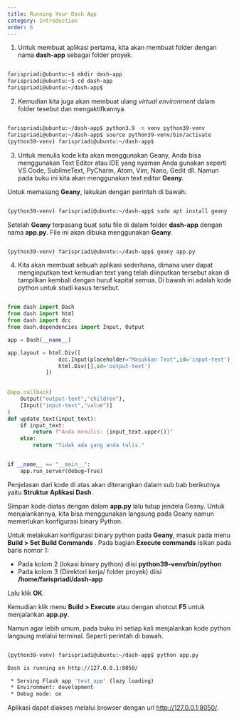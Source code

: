 ```yaml
---
title: Running Your Dash App
category: Introduction
order: 6
---
```




1. Untuk membuat aplikasi pertama, kita akan membuat folder dengan nama __dash-app__ sebagai folder proyek. 

``` bash

farispriadi@ubuntu:~$ mkdir dash-app
farispriadi@ubuntu:~$ cd dash-app
farispriadi@ubuntu:~/dash-app$

```

2. Kemudian kita juga akan membuat ulang _virtual environment_ dalam folder tesebut dan mengaktifkannya.

``` bash

farispriadi@ubuntu:~/dash-app$ python3.9 -m venv python39-venv
farispriadi@ubuntu:~/dash-app$ source python39-venv/bin/activate
(python39-venv) farispriadi@ubuntu:~/dash-app$

```

3. Untuk menulis kode kita akan menggunakan Geany, Anda bisa menggunakan Text Editor atau IDE yang nyaman Anda gunakan seperti VS Code, SublimeText, PyCharm, Atom, Vim, Nano, Gedit dll. Namun pada buku ini kita akan menggunakan text editor __Geany__.

Untuk memasang __Geany__, lakukan dengan perintah di bawah.

```bash

(python39-venv) farispriadi@ubuntu:~/dash-app$ sudo apt install geany

```

Setelah __Geany__ terpasang buat satu file di dalam folder __dash-app__ dengan nama __app.py__. File ini akan dibuka menggunakan __Geany__.

```bash

(python39-venv) farispriadi@ubuntu:~/dash-app$ geany app.py

```

4. Kita akan membuat sebuah aplikasi sederhana, dimana user dapat menginputkan text kemudian text yang telah diinputkan tersebut akan di tampilkan kembali dengan huruf kapital semua. Di bawah ini adalah kode python untuk studi kasus tersebut.

```python

from dash import Dash
from dash import html
from dash import dcc
from dash.dependencies import Input, Output 

app = Dash(__name__)

app.layout = html.Div([
				dcc.Input(placeholder="Masukkan Text",id='input-text'),
				html.Div([],id='output-text')
			])
			

@app.callback(
	Output("output-text","children"),
	[Input("input-text","value")]
)
def update_text(input_text):
	if input_text:
		return f"Anda menulis: {input_text.upper()}"
	else:
		return "Tidak ada yang anda tulis."


if __name__ == "__main__":
	app.run_server(debug=True)


```
Penjelasan dari kode di atas akan diterangkan dalam sub bab berikutnya yaitu __Struktur Aplikasi Dash__.


Simpan kode diatas dengan dalam __app.py__ lalu tutup jendela Geany. Untuk menjalankannya, kita bisa menggunakan langsung pada Geany namun memerlukan konfigurasi binary Python. 

Untuk melakukan konfigurasi binary python pada __Geany__, masuk pada menu __Build > Set Build Commands__ . Pada bagian __Execute commands__ isikan pada baris nomor 1:
 - Pada kolom 2 (lokasi binary python) diisi __python39-venv/bin/python__
 - Pada kolom 3 (Direktori kerja/ folder proyek) diisi __/home/farispriadi/dash-app__

Lalu klik __OK__.

Kemudian klik menu __Build > Execute__ atau dengan shotcut __F5__ untuk menjalankan __app.py__.

Namun agar lebih umum, pada buku ini setiap kali menjalankan kode python langsung melalui terminal. Seperti perintah di bawah.

```bash

(python39-venv) farispriadi@ubuntu:~/dash-app$ python app.py

Dash is running on http://127.0.0.1:8050/

 * Serving Flask app 'test_app' (lazy loading)
 * Environment: development
 * Debug mode: on


```

Aplikasi dapat diakses melalui browser dengan url http://127.0.0.1:8050/.